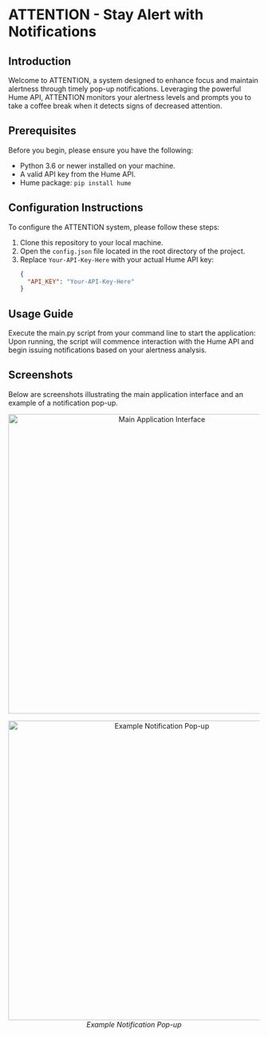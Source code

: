 # ATTENTION - Stay Alert with Notifications

## Introduction
Welcome to ATTENTION, a system designed to enhance focus and maintain alertness through timely pop-up notifications. Leveraging the powerful Hume API, ATTENTION monitors your alertness levels and prompts you to take a coffee break when it detects signs of decreased attention.

## Prerequisites
Before you begin, please ensure you have the following:
- Python 3.6 or newer installed on your machine.
- A valid API key from the Hume API.
- Hume package: `pip install hume`

## Configuration Instructions
To configure the ATTENTION system, please follow these steps:

1. Clone this repository to your local machine.
2. Open the `config.json` file located in the root directory of the project.
3. Replace `Your-API-Key-Here` with your actual Hume API key:
   ```json
   {
     "API_KEY": "Your-API-Key-Here"
   }
## Usage Guide

Execute the main.py script from your command line to start the application:
Upon running, the script will commence interaction with the Hume API and begin issuing notifications based on your alertness analysis.

## Screenshots

Below are screenshots illustrating the main application interface and an example of a notification pop-up.

<p align="center">
  <img src="./images/img.jpg" alt="Main Application Interface" width="600">
  <br>
</p>
<p align="center">
  <img src="./images/notification.png" alt="Example Notification Pop-up" width="600">
  <br>
  <em>Example Notification Pop-up</em>
</p>
